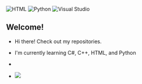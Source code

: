 ![HTML](https://img.shields.io/badge/html-%23121011.svg?style=for-the-badge&logo=HTML&logoColor=white)
![Python](https://img.shields.io/badge/Python-%23121011.svg?style=for-the-badge&logo=Python&logoColor=white)
![Visual Studio](https://img.shields.io/badge/Visual%20Studio-%23121011.svg?style=for-the-badge&logo=visual%20studio&logoColor=white)


## Welcome!


- Hi there! Check out my repositories.

- I'm currently learning C#, C++, HTML, and Python
- 
- ![](https://komarev.com/ghpvc/?username=skid11)



